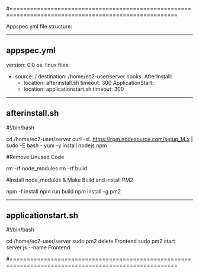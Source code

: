 #=======================================================================================================

Appspec.yml file structure:


--------------------
appspec.yml
--------------------

version: 0.0
os: linux
files:
  - source: /
    destination: /home/ec2-user/server
hooks:
  AfterInstall:
    - location: afterinstall.sh
      timeout: 300
  ApplicationStart:
    - location: applicationstart.sh
      timeout: 300

--------------------
afterinstall.sh
--------------------

#!/bin/bash

cd /home/ec2-user/server
curl -sL https://rpm.nodesource.com/setup_14.x | sudo -E bash -
yum -y install nodejs npm


#Remove Unused Code

rm -rf node_modules
rm -rf build

#Install node_modules & Make Build and install PM2

npm -f install
npm run build
npm install -g pm2


--------------------
applicationstart.sh
--------------------

#!/bin/bash

cd /home/ec2-user/server
sudo pm2 delete Frontend
sudo pm2 start server.js --name Frontend

#=======================================================================================================

